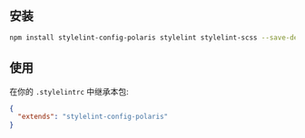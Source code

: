 ## 安装

```bash
npm install stylelint-config-polaris stylelint stylelint-scss --save-dev
```

## 使用

在你的 `.stylelintrc` 中继承本包:

```json
{
  "extends": "stylelint-config-polaris"
}
```
